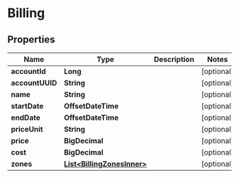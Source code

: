 

# Billing


## Properties

| Name | Type | Description | Notes |
|------------ | ------------- | ------------- | -------------|
|**accountId** | **Long** |  |  [optional] |
|**accountUUID** | **String** |  |  [optional] |
|**name** | **String** |  |  [optional] |
|**startDate** | **OffsetDateTime** |  |  [optional] |
|**endDate** | **OffsetDateTime** |  |  [optional] |
|**priceUnit** | **String** |  |  [optional] |
|**price** | **BigDecimal** |  |  [optional] |
|**cost** | **BigDecimal** |  |  [optional] |
|**zones** | [**List&lt;BillingZonesInner&gt;**](BillingZonesInner.md) |  |  [optional] |



